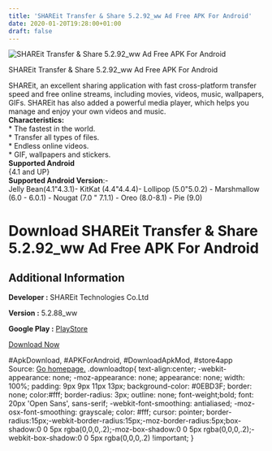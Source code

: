 ```yaml
---
title: 'SHAREit Transfer & Share 5.2.92_ww Ad Free APK For Android'
date: 2020-01-20T19:28:00+01:00
draft: false
---
```


![SHAREit Transfer & Share 5.2.92_ww Ad Free APK For Android](https://i0.wp.com/apkhome.net/wp-content/uploads/2020/01/SHAREit-Transfer-Share-5.2.92_ww-Ad-Free.png "SHAREit Transfer & Share 5.2.92_ww Ad Free APK For Android")

  

SHAREit Transfer & Share 5.2.92\_ww Ad Free APK For Android

SHAREit, an excellent sharing application with fast cross-platform transfer speed and free online streams, including movies, videos, music, wallpapers, GIFs. SHAREit has also added a powerful media player, which helps you manage and enjoy your own videos and music.  
**Characteristics:**  
\* The fastest in the world.  
\* Transfer all types of files.  
\* Endless online videos.  
\* GIF, wallpapers and stickers.  
**Supported Android**  
{4.1 and UP}  
**Supported Android Version**:-  
Jelly Bean(4.1"4.3.1)- KitKat (4.4"4.4.4)- Lollipop (5.0"5.0.2) - Marshmallow (6.0 - 6.0.1) - Nougat (7.0 " 7.1.1) - Oreo (8.0-8.1) - Pie (9.0)

Download SHAREit Transfer & Share 5.2.92\_ww Ad Free APK For Android
====================================================================

Additional Information
----------------------

**Developer :** SHAREit Technologies Co.Ltd

**Version :** 5.2.88\_ww

**Google Play :** [PlayStore](https://play.google.com/store/apps/details?id=com.lenovo.anyshare.gps&hl=en)

  

[Download Now](https://store4app.co/post/shareit-transfer-amp-share-5-2-92-ww-ad-free-apk-for-android_1579544745)

  
#ApkDownload, #APKForAndroid, #DownloadApkMod, #store4app  
Source: [Go homepage.](https://store4app.co/post/shareit-transfer-amp-share-5-2-92-ww-ad-free-apk-for-android_1579544745) .downloadtop{ text-align:center; -webkit-appearance: none; -moz-appearance: none; appearance: none; width: 100%; padding: 9px 9px 11px 13px; background-color: #0EBD3F; border: none; color:#fff; border-radius: 3px; outline: none; font-weight;bold; font: 20px 'Open Sans', sans-serif; -webkit-font-smoothing: antialiased; -moz-osx-font-smoothing: grayscale; color: #fff; cursor: pointer; border-radius:15px;-webkit-border-radius:15px;-moz-border-radius:5px;box-shadow:0 0 5px rgba(0,0,0,.2);-moz-box-shadow:0 0 5px rgba(0,0,0,.2);-webkit-box-shadow:0 0 5px rgba(0,0,0,.2) !important; }